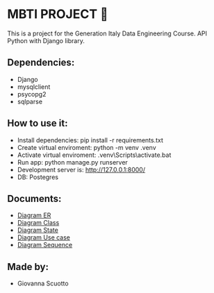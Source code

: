 # MBTI PROJECT 🔮
This is a project for the Generation Italy Data Engineering Course. API Python with Django library.

## Dependencies:
- Django
- mysqlclient
- psycopg2
- sqlparse

 ## How to use it:
- Install dependencies: pip install -r requirements.txt
- Create virtual enviroment: python -m venv .venv
- Activate virtual enviroment: .venv\Scripts\activate.bat
- Run app: python manage.py runserver
- Development server is: http://127.0.0.1:8000/
- DB: Postegres

## Documents:
- [Diagram ER](https://github.com/GiovannaScuotto/mbti_project/blob/main/mbti_app/modelling/ER.md)
- [Diagram Class](https://github.com/GiovannaScuotto/mbti_project/blob/main/mbti_app/modelling/class.md)
- [Diagram State](https://github.com/GiovannaScuotto/mbti_project/blob/main/mbti_app/modelling/state.md)
- [Diagram Use case](https://github.com/GiovannaScuotto/mbti_project/blob/main/mbti_app/modelling/usecase.md)
- [Diagram Sequence](https://github.com/GiovannaScuotto/mbti_project/blob/main/mbti_app/modelling/sequence.md)

## Made by:
- Giovanna Scuotto